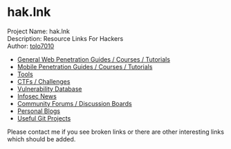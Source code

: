 # hak.lnk
Project Name: hak.lnk<br/>
Description: Resource Links For Hackers<br/>
Author: [tolo7010](https://hackerone.com/tolo7010)

- [General Web Penetration Guides / Courses / Tutorials](https://github.com/tolo7010/hak.lnk/blob/master/general.md)
- [Mobile Penetration Guides / Courses / Tutorials](https://github.com/tolo7010/hak.lnk/blob/master/mobile.md)
- [Tools](https://github.com/tolo7010/hak.lnk/blob/master/tools.md)
- [CTFs / Challenges](https://github.com/tolo7010/hak.lnk/blob/master/ctf.md)
- [Vulnerability Database](https://github.com/tolo7010/hak.lnk/blob/master/db.md)
- [Infosec News](https://github.com/tolo7010/hak.lnk/blob/master/news.md)
- [Community Forums / Discussion Boards](https://github.com/tolo7010/hak.lnk/blob/master/community.md)
- [Personal Blogs](https://github.com/tolo7010/hak.lnk/blob/master/personal.md)
- [Useful Git Projects](https://github.com/tolo7010/hak.lnk/blob/master/gits.md)

Please contact me if you see broken links or there are other interesting links which should be added.

